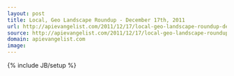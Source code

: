 ```yaml
---
layout: post
title: Local, Geo Landscape Roundup - December 17th, 2011
url: http://apievangelist.com/2011/12/17/local-geo-landscape-roundup-december-17-2011/
source: http://apievangelist.com/2011/12/17/local-geo-landscape-roundup-december-17-2011/
domain: apievangelist.com
image: 
---
```

{% include JB/setup %}